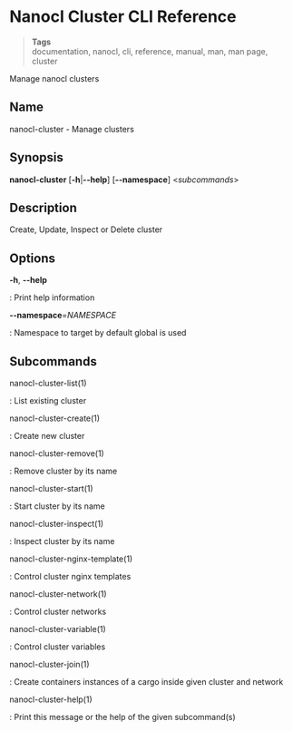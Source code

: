 <h1 id="nxtmdoc-meta-title">Nanocl Cluster CLI Reference</h1>

<blockquote class="tags">
	<strong>Tags</strong>
	</br>
 <span id="nxtmdoc-meta-keywords">
	  documentation, nanocl, cli, reference, manual, man, man page, cluster
  </span>
</blockquote>

<p id="nxtmdoc-meta-description">
Manage nanocl clusters
</p>

<h2>Name</h2>

nanocl-cluster - Manage clusters

<h2>Synopsis</h2>

**nanocl-cluster** \[**-h**\|**\--help**\] \[**\--namespace**\]
\<*subcommands*\>

<h2>Description</h2>

Create, Update, Inspect or Delete cluster

<h2>Options</h2>

**-h**, **\--help**

:   Print help information

**\--namespace**=*NAMESPACE*

:   Namespace to target by default global is used

<h2>Subcommands</h2>

nanocl-cluster-list(1)

:   List existing cluster

nanocl-cluster-create(1)

:   Create new cluster

nanocl-cluster-remove(1)

:   Remove cluster by its name

nanocl-cluster-start(1)

:   Start cluster by its name

nanocl-cluster-inspect(1)

:   Inspect cluster by its name

nanocl-cluster-nginx-template(1)

:   Control cluster nginx templates

nanocl-cluster-network(1)

:   Control cluster networks

nanocl-cluster-variable(1)

:   Control cluster variables

nanocl-cluster-join(1)

:   Create containers instances of a cargo inside given cluster and
    network

nanocl-cluster-help(1)

:   Print this message or the help of the given subcommand(s)
